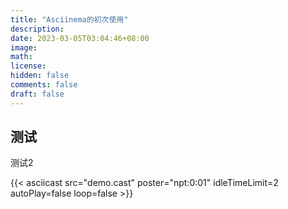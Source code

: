 ```yaml
---
title: "Asciinema的初次使用"
description: 
date: 2023-03-05T03:04:46+08:00
image: 
math: 
license: 
hidden: false
comments: false
draft: false
---
```


## 测试

测试2

{{< asciicast src="demo.cast" poster="npt:0:01" idleTimeLimit=2 autoPlay=false loop=false >}}